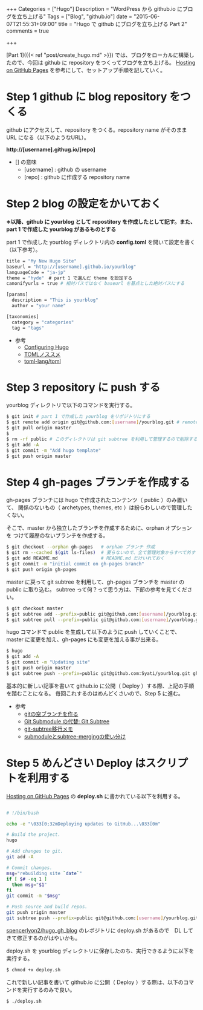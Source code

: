 +++
Categories = ["Hugo"]
Description = "WordPress から github.io にブログを立ち上げる"
Tags = ["Blog", "github.io"]
date = "2015-06-07T21:55:31+09:00"
title = "Hugo で github にブログを立ち上げる Part 2"
comments = true

+++

[Part 1]({{< ref "post/create_hugo.md" >}}) では、ブログをローカルに構築したので、今回は github に repository をつくってブログを立ち上げる。
[Hosting on GitHub Pages](http://gohugo.io/tutorials/github-pages-blog/) を参考にして、セットアップ手順を記していく。

 <!--more-->

# Step 1 github に blog repository をつくる

github にアクセスして、repository をつくる。repository name がそのまま URL になる（以下のようなURL）。

**http://[username].githug.io/[repo]**

- [] の意味
    - [username] : github の username
    - [repo] : github に作成する repository name

# Step 2 blog の設定をかいておく

**※以降、github に yourblog として repostitory を作成したとして記す。また、part 1 で作成した yourblog があるものとする**

part 1 で作成した yourblog ディレクトリ内の **config.toml** を開いて設定を書く（以下参考）。

~~~bash
title = "My New Hugo Site"
baseurl = "http://[username].github.io/yourblog"
languageCode = "ja-jp"
theme = "hyde"　# part 1 で選んだ theme を設定する
canonifyurls = true # 相対パスではなく baseurl を基点とした絶対パスにする

[params]
  description = "This is yourblog"
  author = "your name"

[taxonomies]
  category = "categories"
  tag = "tags"
~~~

- 参考
    - [Configuring Hugo](http://gohugo.io/overview/configuration/) 
    - [TOMLノススメ](http://mojavy.com/blog/2013/04/26/toml/)
    - [toml-lang/toml](https://github.com/toml-lang/toml)


# Step 3 repository に push する

yourblog ディレクトリで以下のコマンドを実行する。

~~~bash
$ git init # part 1 で作成した yourblog をリポジトリにする
$ git remote add origin git@github.com:[username]/yourblog.git # remote を設定する
$ git pull origin master
$
$ rm -rf public # このディレクトリは git subtree を利用して管理するので削除する
$ git add -A
$ git commit -m "Add hugo template"
$ git push origin master
~~~

# Step 4 gh-pages ブランチを作成する

gh-pages ブランチには hugo で作成されたコンテンツ（ public ）のみ置いて、
関係のないもの（ archetypes, themes, etc ）は紛らわしいので管理したくない。

そこで、master から独立したブランチを作成するために、orphan オプションを
つけて履歴のないブランチを作成する。

~~~bash
$ git checkout --orphan gh-pages   # orphan ブランチ 作成
$ git rm --cached $(git ls-files)  # 要らないので、全て管理対象からすべて外す
$ git add README.md                # README.md だけいれておく
$ git commit -m "initial commit on gh-pages branch"
$ git push origin gh-pages
~~~

master に戻って git subtree を利用して、gh-pages ブランチを master の public に取り込む。
subtree って何？って思う方は、下部の参考を見てください。

~~~bash
$ git checkout master
$ git subtree add --prefix=public git@github.com:[username]/yourblog.git gh-pages --squash
$ git subtree pull --prefix=public git@github.com:[username]/yourblog.git gh-pages
~~~

hugo コマンドで public を生成して以下のように push していくことで、
master に変更を加え、gh-pages にも変更を加える事が出来る。

~~~bash
$ hugo
$ git add -A
$ git commit -m "Updating site"
$ git push origin master
$ git subtree push --prefix=public git@github.com:Syati/yourblog.git gh-pages
~~~

基本的に新しい記事を書いて github.io に公開（ Deploy ）する際、上記の手順を踏むことになる。
毎回これするのはめんどくさいので、Step 5 に進む。

- 参考
    - [gitの空ブランチを作る](http://qiita.com/akiko-pusu/items/7c0a99b8cb37882d2cfe)
    - [Git Submodule の代替: Git Subtree](http://japan.blogs.atlassian.com/2014/03/alternatives-to-git-submodule-git-subtree/)
    - [git-subtree移行メモ](http://qiita.com/shogo82148/items/04b29b195dbbb373152f)
    - [submoduleとsubtree-mergingの使い分け](http://qiita.com/marutanm/items/d02e7d5ff8ed7c2c4b95)


# Step 5 めんどさい Deploy はスクリプトを利用する

[Hosting on GitHub Pages](http://gohugo.io/tutorials/github-pages-blog/) の **deploy.sh** に書かれている以下を利用する。

~~~bash

# !/bin/bash

echo -e "\033[0;32mDeploying updates to GitHub...\033[0m"

# Build the project. 
hugo

# Add changes to git.
git add -A

# Commit changes.
msg="rebuilding site `date`"
if [ $# -eq 1 ]
  then msg="$1"
fi
git commit -m "$msg"

# Push source and build repos.
git push origin master
git subtree push --prefix=public git@github.com:[username]/yourblog.git gh-pages　
~~~


[spencerlyon2/hugo_gh_blog](https://github.com/spencerlyon2/hugo_gh_blog) のレポジトリに deploy.sh
があるので　DL してきて修正するのがはやいかも。

deploy.sh を yourblog ディレクトリに保存したのち、実行できるように以下を実行する。

~~~bash
$ chmod +x deploy.sh
~~~

これで新しい記事を書いて github.io に公開（ Deploy ）する際は、以下のコマンドを実行するのみで良い。

~~~bash
$ ./deploy.sh
~~~






